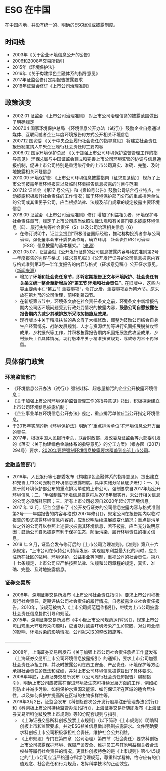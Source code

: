 # ESG 在中国

在中国内地，并没有统一的、明确的ESG标准或披露制度。

## 时间线

- 2003年《关于企业环境信息公开的公告》
- 2006和2008年交易所指引
- 2015年《环境保护法》
- 2016年《关于构建绿色金融体系的指导意见》
- 2017年证监会修订定期报告披露要求
- 2018年证监会修订《上市公司治理准则》

## 政策演变

- 2002.01   证监会   《上市公司治理准则》   对上市公司治理信息的披露范围做出了明确规定  
- 2007.04   国家环境保护总局   《环境信息公开办法（试行）》 鼓励企业自愿通过媒体、互联网或者企业年度环境报告的方式公开相关环境信息
- 2007.12   国资委   《关于中央企业履行社会责任的指导意见》 将建立社会责任报告制度纳入中央企业履行社会责任的主要内容
- 2008.02   国家环境保护总局  《关于加强上市公司环境保护监督管理工作的指导意见》 环保总局与中国证监会建立和完善上市公司环境监管的协调与信息通报机制，促进上市公司特别是重污染行业的上市公司真实、准确、完整、及时地披露相关环境信息
- 2010.09   环境保护部   《上市公司环境信息披露指南（征求意见稿）》 规范了上市公司披露年度环境报告以及临时环境报告信息披露的时间与范围
- 2017.12   证监会   《第17 号公告》和《第18号公告》鼓励公司结合行业特点，主动披露积极履行社会责任的工作情况；属于环境保护部门公布的重点排污单位的公司或其重要子公司，应当根据法律、法规及部门规章的规定披露主要环境信息
- 2018.09   证监会   《上市公司治理准则》修订   增加了利益相关者、环境保护与社会责任章节，规定了上市公司应当依照法律法规和有关部门要求披露环境信息（E）、履行扶贫等社会责任（S）以及公司治理相关信息（G）
  - 在修订说明中，证监会提到“积极借鉴国际经验，推动机构投资者参与公司治理，强化董事会审计委员会作用，确立环境、社会责任和公司治理（ESG）信息披露的基本框架。”（[来源](http://www.csrc.gov.cn/pub/newsite/ssgsjgb/ssszdt/201901/t20190115_349835.html)）
- 2021.05.07，证监会就《公开发行证券的公司信息披露内容与格式准则第2号—年度报告的内容与格式（征求意见稿）》《公开发行证券的公司信息披露内容与格式准则第3号—半年度报告的内容与格式（征求意见稿）》公开征求意见。（[新闻来源](http://www.csrc.gov.cn/pub/newsite/zjhxwfb/xwdd/202105/t20210507_397137.html)）
  - 增加了**环境和社会责任章节，即将定期报告正文与环境保护、社会责任有关条文统一整合至新增后的“第五节 环境和社会责任”**。在旧版中，这些内容主要集中在“第五节 重要事项”，修订之后，重要事项变为第六节。原来放在第九节的公司治理，前移到第四节。
  - 在新版第五节中，环境条文放在社会责任条文之前，环境条文中新增报告期内公司因环境问题受到行政处罚情况的披露内容，**鼓励公司自愿披露在报告期内为减少其碳排放所采取的措施及效果**。
  - 现行版本中关于精准扶贫的条文有了大幅修改，调整为鼓励公司结合自身生产经营情况、战略发展规划、人才与资源优势等进行巩固拓展脱贫攻坚成果、乡村振兴等工作，并积极披露报告期内巩固拓展脱贫攻坚成果、乡村振兴工作具体情况。现行版本中关于精准扶贫规划、成效等内容不再保留。

## 具体部门政策

### 环境监管部门

- 《环境信息公开办法（试行）》强制超标、超总量排污的企业公开披露环境信息；
- 《关于加强上市公司环境保护监督管理工作的指导意见》指出，积极探索建立上市公司环境信息披露机制；
- 《企业事业单位环境信息公开办法》规定，重点排污单位应当公开指定环境信息。
- 于2015年实施的新《环境保护法》明确了“重点排污单位”在环境信息公开方面的责任。
- 2017年，根据中国人民银行牵头，联合财政部、发改委及证监会等六部委引发的《落实〈关于构建绿色金融体系的指导意见〉的分工方案》（银办函〔2017〕294号）要求，<u>2020年要将强制环境信息披露要求覆盖到全部上市公司</u>。

### 金融监管部门

- 2016年，人民银行等七部委发布《构建绿色金融体系的指导意见》，提出建立和完善上市公司强制性环境信息披露制度。具体实施分阶段逐步进行：一、对属于前环境保护部公布的重点排污单位的上市公司，强制要求自2017年起公开环境信息；二、“半强制性”环境信息披露将从2018年起实行，未公开相关信息的公司必须解释原因；三、所有上市公司必须自2020年起公开环境信息。
- 2017 年 12 月，证监会颁布了《公开发行证券的公司信息披露内容与格式准则第2号——年度报告的内容与格式(2017年修订)》，规定公司在报告期内以临时报告的形式披露环境信息内容的，应当说明后续进展或变化情况；重点排污单位之外的公司可以参照上述要求披露其环境信息，若不披露，应当充分说明原因；鼓励公司自愿披露有利于保护生态、防治污染、履行环境责任的相关信息。
- 2018 年 9 月，证监会发布修订后的《上市公司治理准则》。《准则》第八十六条规定，“上市公司在保持公司持续发展、实现股东利益最大化的同时，应关注所在社区的福利、环境保护、公益事业等问题，重视公司的社会责任。第八十七条规定，上市公司应严格按照法律、法规和公司章程的规定，真实、准确、完整、及时地披露信息。

### 证券交易所

- 2006年，深圳证券交易所发布《上市公司社会责任指引》，要求上市公司积极履行社会责任，定期评估公司社会责任的履行情况，自愿披露企业社会责任报告。2010年，该规范被纳入《上市公司规范运作指引》，继续为上市公司披露社会责任信息提供引导和规范。
- 2015年，深圳证券交易所发布《中小板上市公司规范运作指引》，规定上市公司出现重大环境污染问题时，应当及时披露环境污染产生的原因、对公司业绩的影响、环境污染的影响情况、公司拟采取的整改措施等。

——————

- 2008年，上海证券交易所发布《关于加强上市公司社会责任承担工作暨发布〈上海证券交易所上市公司环境信息披露指引〉的通知》，要求上市公司加强社会责任承担工作，并及时披露公司在员工安全、产品责任、环境保护等方面承担社会责任的做法和成绩，并对上市公司环境信息披露提出了具体要求。
- 2008年年底，上海证券交易所发布《〈公司履行社会责任的报告〉编制指引》，明确上市公司应披露在促进环境及生态可持续发展方面的工作，例如如何防止并减少污染、如何保护水资源及能源、如何保证所在区域的适合居住性，以及如何保护并提高所在区域的生物多样性等。
- 2019年3月2日，证监会发布《科创板首次公开发行股票注册管理办法(试行)》和《科创板上市公司持续监管办法(试行)》，上海证券交易所随即发布《上海证券交易所科创板股票上市规则》等10份配套规则与指引。
  - 《上海证券交易所科创板股票上市规则》（以下简称《上市规则》）明确科创板上市和监管要求，并对ESG相关信息做出强制披露要求。文件明确要求科创板上市公司积极承担社会责任，维护社会公共利益。
  - 《上市规则》专门在第四章（公司治理）第四节（社会责任）要求科创板上市公司披露保护环境、保障产品安全、维护员工与其他利益相关者合法权益等履行社会责任的情况。更具科创板特色的是《上市规则》第4.4.5规定的“上市公司应当严格遵守科学伦理规范，尊重科学精神，恪守应有的价值观念、社会责任和行为规范，发挥科学技术的正面效应。